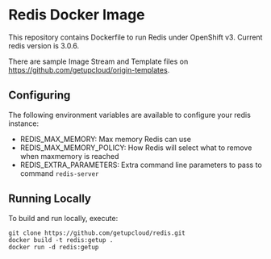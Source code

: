 Redis Docker Image
==================

This repository contains Dockerfile to run Redis under OpenShift v3.
Current redis version is 3.0.6.

There are sample Image Stream and Template files on https://github.com/getupcloud/origin-templates.

Configuring
-----------

The following environment variables are available to configure your redis instance:

* REDIS_MAX_MEMORY: Max memory Redis can use
* REDIS_MAX_MEMORY_POLICY: How Redis will select what to remove when maxmemory is reached
* REDIS_EXTRA_PARAMETERS: Extra command line parameters to pass to command `redis-server`

Running Locally
---------------

To build and run locally, execute:

    git clone https://github.com/getupcloud/redis.git
    docker build -t redis:getup .
    docker run -d redis:getup

